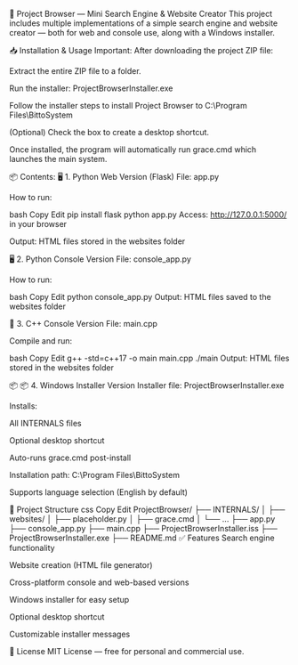 📖 Project Browser — Mini Search Engine & Website Creator
This project includes multiple implementations of a simple search engine and website creator — both for web and console use, along with a Windows installer.

📥 Installation & Usage
Important:
After downloading the project ZIP file:

Extract the entire ZIP file to a folder.

Run the installer:
ProjectBrowserInstaller.exe

Follow the installer steps to install Project Browser to
C:\Program Files\BittoSystem

(Optional) Check the box to create a desktop shortcut.

Once installed, the program will automatically run grace.cmd which launches the main system.

📦 Contents:
🖥️ 1. Python Web Version (Flask)
File: app.py

How to run:

bash
Copy
Edit
pip install flask
python app.py
Access: http://127.0.0.1:5000/ in your browser

Output: HTML files stored in the websites folder

🖥️ 2. Python Console Version
File: console_app.py

How to run:

bash
Copy
Edit
python console_app.py
Output: HTML files saved to the websites folder

💾 3. C++ Console Version
File: main.cpp

Compile and run:

bash
Copy
Edit
g++ -std=c++17 -o main main.cpp
./main
Output: HTML files stored in the websites folder

📦 📦 4. Windows Installer Version
Installer file: ProjectBrowserInstaller.exe

Installs:

All INTERNALS files

Optional desktop shortcut

Auto-runs grace.cmd post-install

Installation path: C:\Program Files\BittoSystem

Supports language selection (English by default)

📁 Project Structure
css
Copy
Edit
ProjectBrowser/
├── INTERNALS/
│   ├── websites/
│   ├── placeholder.py
│   ├── grace.cmd
│   └── ...
├── app.py
├── console_app.py
├── main.cpp
├── ProjectBrowserInstaller.iss
├── ProjectBrowserInstaller.exe
├── README.md
✅ Features
Search engine functionality

Website creation (HTML file generator)

Cross-platform console and web-based versions

Windows installer for easy setup

Optional desktop shortcut

Customizable installer messages

📜 License
MIT License — free for personal and commercial use.

